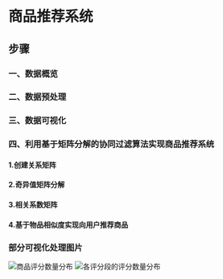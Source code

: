# 商品推荐系统

## 步骤

### 一、数据概览
### 二、数据预处理
### 三、数据可视化
### 四、利用基于矩阵分解的协同过滤算法实现商品推荐系统
#### 1.创建关系矩阵
#### 2.奇异值矩阵分解
#### 3.相关系数矩阵
#### 4.基于物品相似度实现向用户推荐商品



### 部分可视化处理图片
![商品评分数量分布](https://github.com/CyclingPeach/OWN---Product_Recommendation_System/blob/master/%E5%95%86%E5%93%81%E8%AF%84%E5%88%86%E6%95%B0%E9%87%8F%E5%88%86%E5%B8%83.png)
![各评分段的评分数量分布](https://github.com/CyclingPeach/OWN---Product_Recommendation_System/blob/master/%E5%90%84%E8%AF%84%E5%88%86%E6%AE%B5%E7%9A%84%E8%AF%84%E5%88%86%E6%95%B0%E9%87%8F%E5%88%86%E5%B8%83.png)
